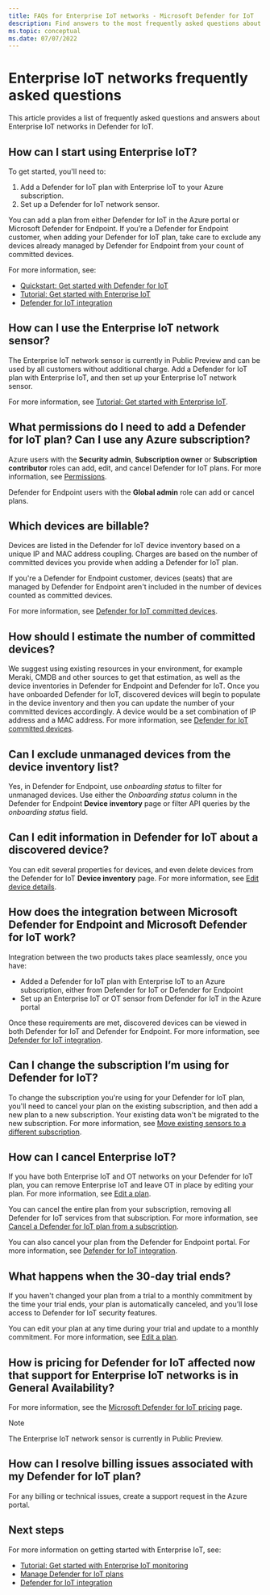 ```yaml
---
title: FAQs for Enterprise IoT networks - Microsoft Defender for IoT
description: Find answers to the most frequently asked questions about Microsoft Defender for IoT Enterprise IoT networks.
ms.topic: conceptual
ms.date: 07/07/2022
---
```


# Enterprise IoT networks frequently asked questions

This article provides a list of frequently asked questions and answers about Enterprise IoT networks in Defender for IoT.

## How can I start using Enterprise IoT?

To get started, you'll need to:

1. Add a Defender for IoT plan with Enterprise IoT to your Azure subscription.
1. Set up a Defender for IoT network sensor.

You can add a plan from either Defender for IoT in the Azure portal or Microsoft Defender for Endpoint. If you’re a Defender for Endpoint customer, when adding your Defender for IoT plan, take care to exclude any devices already managed by Defender for Endpoint from your count of committed devices.

For more information, see: 
- [Quickstart: Get started with Defender for IoT](getting-started.md)
- [Tutorial: Get started with Enterprise IoT](tutorial-getting-started-eiot-sensor.md)
- [Defender for IoT integration](/microsoft-365/security/defender-endpoint/enable-microsoft-defender-for-iot-integration)

## How can I use the Enterprise IoT network sensor?

The Enterprise IoT network sensor is currently in Public Preview and can be used by all customers without additional charge. Add a Defender for IoT plan with Enterprise IoT, and then set up your Enterprise IoT network sensor.

For more information, see [Tutorial: Get started with Enterprise IoT](tutorial-getting-started-eiot-sensor.md).

## What permissions do I need to add a Defender for IoT plan? Can I use any Azure subscription? 

Azure users with the **Security admin**, **Subscription owner** or **Subscription contributor** roles can add, edit, and cancel Defender for IoT plans. For more information, see [Permissions](getting-started.md#permissions).

Defender for Endpoint users with the **Global admin** role can add or cancel plans.

## Which devices are billable?

Devices are listed in the Defender for IoT device inventory based on a unique IP and MAC address coupling. Charges are based on the number of committed devices you provide when adding a Defender for IoT plan.

If you're a Defender for Endpoint customer, devices (seats) that are managed by Defender for Endpoint aren't included in the number of devices counted as committed devices.

For more information, see [Defender for IoT committed devices](how-to-manage-subscriptions.md#defender-for-iot-committed-devices).

## How should I estimate the number of committed devices?

We suggest using existing resources in your environment, for example Meraki, CMDB and other sources to get that estimation, as well as the device inventories in Defender for Endpoint and Defender for IoT. Once you have onboarded Defender for IoT, discovered devices will begin to populate in the device inventory and then you can update the number of your committed devices accordingly. A device would be a set combination of IP address and a MAC address. For more information, see [Defender for IoT committed devices](how-to-manage-subscriptions.md#defender-for-iot-committed-devices).

## Can I exclude unmanaged devices from the device inventory list?

Yes, in Defender for Endpoint, use *onboarding status* to filter for unmanaged devices. Use either the *Onboarding status* column in the Defender for Endpoint **Device inventory** page or filter API queries by the *onboarding status* field.

## Can I edit information in Defender for IoT about a discovered device?

You can edit several properties for devices, and even delete devices from the Defender for IoT **Device inventory** page. For more information, see [Edit device details](how-to-manage-device-inventory-for-organizations.md#edit-device-details).

## How does the integration between Microsoft Defender for Endpoint and Microsoft Defender for IoT work? 

Integration between the two products takes place seamlessly, once you have:
- Added a Defender for IoT plan with Enterprise IoT to an Azure subscription, either from Defender for IoT or Defender for Endpoint
- Set up an Enterprise IoT or OT sensor from Defender for IoT in the Azure portal

Once these requirements are met, discovered devices can be viewed in both Defender for IoT and Defender for Endpoint. For more information, see [Defender for IoT integration](/microsoft-365/security/defender-endpoint/enable-microsoft-defender-for-iot-integration).

## Can I change the subscription I’m using for Defender for IoT?

To change the subscription you're using for your Defender for IoT plan, you'll need to cancel your plan on the existing subscription, and then add a new plan to a new subscription. Your existing data won't be migrated to the new subscription. For more information, see [Move existing sensors to a different subscription](how-to-manage-subscriptions.md#move-existing-sensors-to-a-different-subscription).

## How can I cancel Enterprise IoT?

If you have both Enterprise IoT and OT networks on your Defender for IoT plan, you can remove Enterprise IoT and leave OT in place by editing your plan. For more information, see [Edit a plan](how-to-manage-subscriptions.md#edit-a-plan).

You can cancel the entire plan from your subscription, removing all Defender for IoT services from that subscription. For more information, see [Cancel a Defender for IoT plan from a subscription](how-to-manage-subscriptions.md#cancel-a-defender-for-iot-plan-from-a-subscription).

You can also cancel your plan from the Defender for Endpoint portal. For more information, see [Defender for IoT integration](/microsoft-365/security/defender-endpoint/enable-microsoft-defender-for-iot-integration).

## What happens when the 30-day trial ends? 

If you haven't changed your plan from a trial to a monthly commitment by the time your trial ends, your plan is automatically canceled, and you’ll lose access to Defender for IoT security features. 

You can edit your plan at any time during your trial and update to a monthly commitment. For more information, see [Edit a plan](how-to-manage-subscriptions.md#edit-a-plan).

## How is pricing for Defender for IoT affected now that support for Enterprise IoT networks is in General Availability?

For more information, see the [Microsoft Defender for IoT pricing](https://azure.microsoft.com/pricing/details/iot-defender/) page.

> [!NOTE]
> The Enterprise IoT network sensor is currently in Public Preview.

## How can I resolve billing issues associated with my Defender for IoT plan?

For any billing or technical issues, create a support request in the Azure portal.

## Next steps

For more information on getting started with Enterprise IoT, see:

- [Tutorial: Get started with Enterprise IoT monitoring](tutorial-getting-started-eiot-sensor.md)
- [Manage Defender for IoT plans](how-to-manage-subscriptions.md)
- [Defender for IoT integration](/microsoft-365/security/defender-endpoint/enable-microsoft-defender-for-iot-integration)